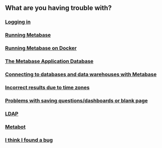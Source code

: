 ## What are you having trouble with?

### [Logging in](loggingin.md)

### [Running Metabase](running.md)

### [Running Metabase on Docker](docker.md)

### [The Metabase Application Database](application-database.md)

### [Connecting to databases and data warehouses with Metabase](datawarehouse.md)

### [Incorrect results due to time zones](timezones.md)

### [Problems with saving questions/dashboards or blank page](proxies.md)

### [LDAP](ldap.md)

### [Metabot](metabot.md)

### [I think I found a bug](bugs.md)
